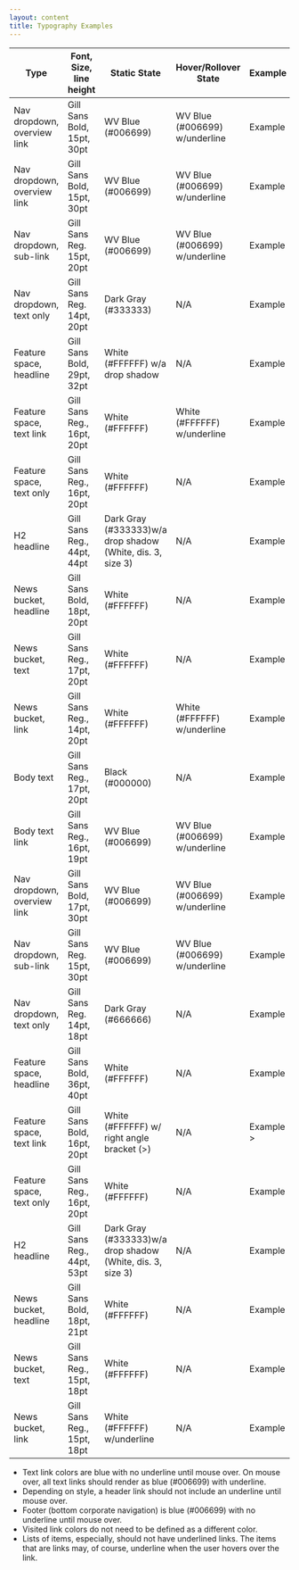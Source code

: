```yaml
---
layout: content
title: Typography Examples
---
```

<table class="table table-striped table-hover table-bordered">
  <thead>
    <tr>
      <th>
        Type
      </th>
      <th>
        Font, Size, line height
      </th>
      <th>
        Static State
      </th>
      <th>
        Hover/Rollover State
      </th>
      <th>
        Example
      </th>
    </tr>
  </thead>
  <tbody>
    <tr>
      <td>
        Nav dropdown, overview link
      </td>
      <td>
        Gill Sans Bold, 15pt, 30pt
      </td>
      <td>
        WV Blue (#006699)
      </td>
      <td>
        WV Blue (#006699) w/underline
      </td>
      <td>
        Example
      </td>
    </tr>
    <tr>
      <td>
        Nav dropdown, overview link
      </td>
      <td>
        Gill Sans Bold, 15pt, 30pt
      </td>
      <td>
        WV Blue (#006699)
      </td>
      <td>
        WV Blue (#006699) w/underline
      </td>
      <td>
        Example
      </td>
    </tr>
    <tr>
      <td>
Nav dropdown, sub-link
      </td>
      <td>
Gill Sans Reg. 15pt, 20pt
      </td>
      <td>
WV Blue (#006699)
      </td>
      <td>
WV Blue (#006699) w/underline
      </td>
      <td>
Example
      </td>
    </tr>
        <tr>
          <td>
            Nav dropdown, text only
          </td>
          <td>
            Gill Sans Reg. 14pt, 20pt
          </td>
          <td>
            Dark Gray (#333333)
          </td>
          <td>
            N/A
          </td>
          <td>
            Example
          </td>
        </tr>
            <tr>
              <td>
                Feature space, headline
              </td>
              <td>
                Gill Sans Bold, 29pt, 32pt
              </td>
              <td>
                White (#FFFFFF) w/a drop shadow
              </td>
              <td>
                N/A
              </td>
              <td>
                Example
              </td>
            </tr>
          <tr>
            <td>
              Feature space, text link
            </td>
            <td>
              Gill Sans Reg., 16pt, 20pt
            </td>
            <td>
              White (#FFFFFF)
            </td>
            <td>
              White (#FFFFFF) w/underline
            </td>
            <td>
              Example
            </td>
          </tr>
          <tr>
            <td>
              Feature space, text only
            </td>
            <td>
              Gill Sans Reg., 16pt, 20pt
            </td>
            <td>
              White (#FFFFFF)
            </td>
            <td>
              N/A
            </td>
            <td>
              Example
            </td>
          </tr>
              <tr>
                <td>
                  H2 headline
                </td>
                <td>
                  Gill Sans Reg., 44pt, 44pt
                </td>
                <td>
                  Dark Gray (#333333)w/a drop shadow (White, dis. 3, size 3)
                </td>
                <td>
                  N/A
                </td>
                <td>
                  Example
                </td>
              </tr>
        <tr>
          <td>
            News bucket, headline
          </td>
          <td>
            Gill Sans Bold, 18pt, 20pt
          </td>
          <td>
            White (#FFFFFF)
          </td>
          <td>
            N/A
          </td>
          <td>
            Example
          </td>
        </tr>
        <tr>
          <td>
            News bucket, text
          </td>
          <td>
            Gill Sans Reg., 17pt, 20pt
          </td>
          <td>
            White (#FFFFFF)
          </td>
          <td>
            N/A
          </td>
          <td>
            Example
          </td>
        </tr>
        <tr>
          <td>
            News bucket, link
          </td>
          <td>
            Gill Sans Reg., 14pt, 20pt
          </td>
          <td>
            White (#FFFFFF)
          </td>
          <td>
            White (#FFFFFF) w/underline
          </td>
          <td>
            Example
          </td>
        </tr>
        <tr>
          <td>
Body text
          </td>
          <td>
Gill Sans Reg., 17pt, 20pt
          </td>
          <td>
Black (#000000)
          </td>
          <td>
N/A
          </td>
          <td>
            Example
          </td>
        </tr>
        <tr>
          <td>
            Body text link
          </td>
          <td>
Gill Sans Reg., 16pt, 19pt
          </td>
          <td>
WV Blue (#006699)
          </td>
          <td>
WV Blue (#006699) w/underline
          </td>
          <td>
            Example
          </td>
        </tr>
        <tr>
          <td>
            Nav dropdown, overview link
          </td>
          <td>
            Gill Sans Bold, 17pt, 30pt
          </td>
          <td>
            WV Blue (#006699)
          </td>
          <td>
            WV Blue (#006699) w/underline
          </td>
          <td>
            Example
          </td>
        </tr>
        <tr>
          <td>
            Nav dropdown, sub-link
          </td>
          <td>
Gill Sans Reg. 15pt, 30pt
          </td>
          <td>
WV Blue (#006699)
          </td>
          <td>
WV Blue (#006699) w/underline
          </td>
          <td>
            Example
          </td>
        </tr>
        <tr>
          <td>
            Nav dropdown, text only
          </td>
          <td>
            Gill Sans Reg. 14pt, 18pt
          </td>
          <td>
            Dark Gray (#666666)
          </td>
          <td>
            N/A
          </td>
          <td>
            Example
          </td>
        </tr>
        <tr>
          <td>
Feature space, headline
     </td>
          <td>
            Gill Sans Bold, 36pt, 40pt
          </td>
          <td>
            White (#FFFFFF)
          </td>
          <td>
N/A
          </td>
          <td>
            Example
          </td>
        </tr>
        <tr>
          <td>
            Feature space, text link
          </td>
          <td>
            Gill Sans Bold, 16pt, 20pt
          </td>
          <td>
            White (#FFFFFF) w/ right angle bracket (>)
          </td>
          <td>
            N/A
          </td>
          <td>
            Example >
          </td>
        </tr>
        <tr>
          <td>
            Feature space, text only
          </td>
          <td>
            Gill Sans Reg., 16pt, 20pt
          </td>
          <td>
            White (#FFFFFF)
          </td>
          <td>
            N/A
          </td>
          <td>
            Example
          </td>
        </tr>
        <tr>
          <td>
            H2 headline
          </td>
          <td>
            Gill Sans Reg., 44pt, 53pt
          </td>
          <td>
            Dark Gray (#333333)w/a drop shadow (White, dis. 3, size 3)
          </td>
          <td>
            N/A
          </td>
          <td>
            Example
          </td>
        </tr>
        <tr>
          <td>
            News bucket, headline
          </td>
          <td>
            Gill Sans Bold, 18pt, 21pt
          </td>
          <td>
            White (#FFFFFF)
          </td>
          <td>
            N/A
          </td>
          <td>
            Example
          </td>
        </tr>
        <tr>
          <td>
News bucket, text
          </td>
          <td>
Gill Sans Reg., 15pt, 18pt
          </td>
          <td>
White (#FFFFFF)
          </td>
          <td>
            N/A
          </td>
          <td>
            Example
          </td>
        </tr>
        <tr>
          <td>
            News bucket, link
          </td>
          <td>
            Gill Sans Reg., 15pt, 18pt
          </td>
          <td>
White (#FFFFFF) w/underline
          </td>
          <td>
N/A
          </td>
          <td>
            Example
          </td>
        </tr>
  </tbody>
</table>

* Text link colors are blue with no underline until mouse over. On mouse over, all text links should render as blue (#006699) with underline.
* Depending on style, a header link should not include an underline until mouse over.
* Footer (bottom corporate navigation) is blue (#006699) with no underline until mouse over.
* Visited link colors do not need to be defined as a different color.
* Lists of items, especially, should not have underlined links. The items that are links may, of course, underline when the user hovers over the link.
